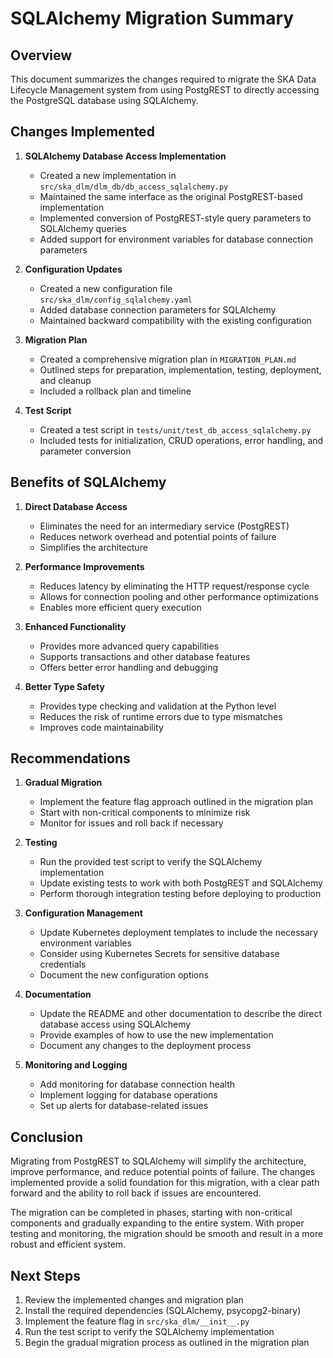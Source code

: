 # SQLAlchemy Migration Summary

## Overview

This document summarizes the changes required to migrate the SKA Data Lifecycle Management system from using PostgREST to directly accessing the PostgreSQL database using SQLAlchemy.

## Changes Implemented

1. **SQLAlchemy Database Access Implementation**
   - Created a new implementation in `src/ska_dlm/dlm_db/db_access_sqlalchemy.py`
   - Maintained the same interface as the original PostgREST-based implementation
   - Implemented conversion of PostgREST-style query parameters to SQLAlchemy queries
   - Added support for environment variables for database connection parameters

2. **Configuration Updates**
   - Created a new configuration file `src/ska_dlm/config_sqlalchemy.yaml`
   - Added database connection parameters for SQLAlchemy
   - Maintained backward compatibility with the existing configuration

3. **Migration Plan**
   - Created a comprehensive migration plan in `MIGRATION_PLAN.md`
   - Outlined steps for preparation, implementation, testing, deployment, and cleanup
   - Included a rollback plan and timeline

4. **Test Script**
   - Created a test script in `tests/unit/test_db_access_sqlalchemy.py`
   - Included tests for initialization, CRUD operations, error handling, and parameter conversion

## Benefits of SQLAlchemy

1. **Direct Database Access**
   - Eliminates the need for an intermediary service (PostgREST)
   - Reduces network overhead and potential points of failure
   - Simplifies the architecture

2. **Performance Improvements**
   - Reduces latency by eliminating the HTTP request/response cycle
   - Allows for connection pooling and other performance optimizations
   - Enables more efficient query execution

3. **Enhanced Functionality**
   - Provides more advanced query capabilities
   - Supports transactions and other database features
   - Offers better error handling and debugging

4. **Better Type Safety**
   - Provides type checking and validation at the Python level
   - Reduces the risk of runtime errors due to type mismatches
   - Improves code maintainability

## Recommendations

1. **Gradual Migration**
   - Implement the feature flag approach outlined in the migration plan
   - Start with non-critical components to minimize risk
   - Monitor for issues and roll back if necessary

2. **Testing**
   - Run the provided test script to verify the SQLAlchemy implementation
   - Update existing tests to work with both PostgREST and SQLAlchemy
   - Perform thorough integration testing before deploying to production

3. **Configuration Management**
   - Update Kubernetes deployment templates to include the necessary environment variables
   - Consider using Kubernetes Secrets for sensitive database credentials
   - Document the new configuration options

4. **Documentation**
   - Update the README and other documentation to describe the direct database access using SQLAlchemy
   - Provide examples of how to use the new implementation
   - Document any changes to the deployment process

5. **Monitoring and Logging**
   - Add monitoring for database connection health
   - Implement logging for database operations
   - Set up alerts for database-related issues

## Conclusion

Migrating from PostgREST to SQLAlchemy will simplify the architecture, improve performance, and reduce potential points of failure. The changes implemented provide a solid foundation for this migration, with a clear path forward and the ability to roll back if issues are encountered.

The migration can be completed in phases, starting with non-critical components and gradually expanding to the entire system. With proper testing and monitoring, the migration should be smooth and result in a more robust and efficient system.

## Next Steps

1. Review the implemented changes and migration plan
2. Install the required dependencies (SQLAlchemy, psycopg2-binary)
3. Implement the feature flag in `src/ska_dlm/__init__.py`
4. Run the test script to verify the SQLAlchemy implementation
5. Begin the gradual migration process as outlined in the migration plan